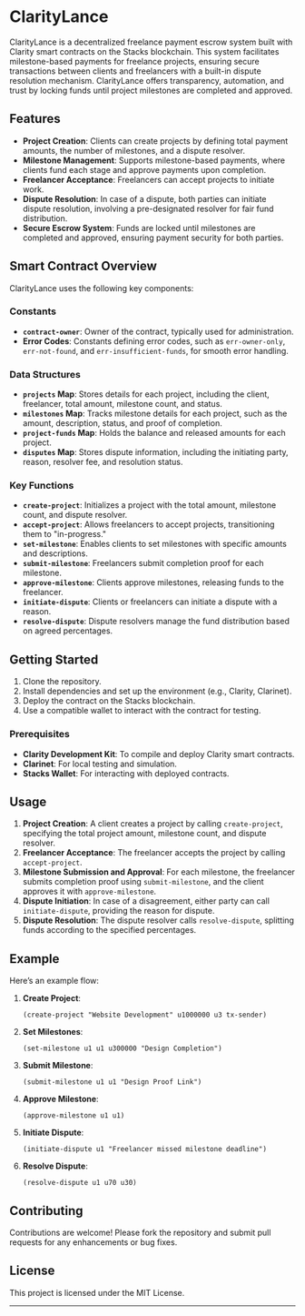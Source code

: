 # ClarityLance

ClarityLance is a decentralized freelance payment escrow system built with Clarity smart contracts on the Stacks blockchain. This system facilitates milestone-based payments for freelance projects, ensuring secure transactions between clients and freelancers with a built-in dispute resolution mechanism. ClarityLance offers transparency, automation, and trust by locking funds until project milestones are completed and approved.

## Features

- **Project Creation**: Clients can create projects by defining total payment amounts, the number of milestones, and a dispute resolver.
- **Milestone Management**: Supports milestone-based payments, where clients fund each stage and approve payments upon completion.
- **Freelancer Acceptance**: Freelancers can accept projects to initiate work.
- **Dispute Resolution**: In case of a dispute, both parties can initiate dispute resolution, involving a pre-designated resolver for fair fund distribution.
- **Secure Escrow System**: Funds are locked until milestones are completed and approved, ensuring payment security for both parties.

## Smart Contract Overview

ClarityLance uses the following key components:

### Constants
- **`contract-owner`**: Owner of the contract, typically used for administration.
- **Error Codes**: Constants defining error codes, such as `err-owner-only`, `err-not-found`, and `err-insufficient-funds`, for smooth error handling.

### Data Structures
- **`projects` Map**: Stores details for each project, including the client, freelancer, total amount, milestone count, and status.
- **`milestones` Map**: Tracks milestone details for each project, such as the amount, description, status, and proof of completion.
- **`project-funds` Map**: Holds the balance and released amounts for each project.
- **`disputes` Map**: Stores dispute information, including the initiating party, reason, resolver fee, and resolution status.

### Key Functions

- **`create-project`**: Initializes a project with the total amount, milestone count, and dispute resolver.
- **`accept-project`**: Allows freelancers to accept projects, transitioning them to "in-progress."
- **`set-milestone`**: Enables clients to set milestones with specific amounts and descriptions.
- **`submit-milestone`**: Freelancers submit completion proof for each milestone.
- **`approve-milestone`**: Clients approve milestones, releasing funds to the freelancer.
- **`initiate-dispute`**: Clients or freelancers can initiate a dispute with a reason.
- **`resolve-dispute`**: Dispute resolvers manage the fund distribution based on agreed percentages.

## Getting Started

1. Clone the repository.
2. Install dependencies and set up the environment (e.g., Clarity, Clarinet).
3. Deploy the contract on the Stacks blockchain.
4. Use a compatible wallet to interact with the contract for testing.

### Prerequisites

- **Clarity Development Kit**: To compile and deploy Clarity smart contracts.
- **Clarinet**: For local testing and simulation.
- **Stacks Wallet**: For interacting with deployed contracts.

## Usage

1. **Project Creation**: A client creates a project by calling `create-project`, specifying the total project amount, milestone count, and dispute resolver.
2. **Freelancer Acceptance**: The freelancer accepts the project by calling `accept-project`.
3. **Milestone Submission and Approval**: For each milestone, the freelancer submits completion proof using `submit-milestone`, and the client approves it with `approve-milestone`.
4. **Dispute Initiation**: In case of a disagreement, either party can call `initiate-dispute`, providing the reason for dispute.
5. **Dispute Resolution**: The dispute resolver calls `resolve-dispute`, splitting funds according to the specified percentages.

## Example

Here’s an example flow:

1. **Create Project**:
   ```clarity
   (create-project "Website Development" u1000000 u3 tx-sender)
   ```

2. **Set Milestones**:
   ```clarity
   (set-milestone u1 u1 u300000 "Design Completion")
   ```

3. **Submit Milestone**:
   ```clarity
   (submit-milestone u1 u1 "Design Proof Link")
   ```

4. **Approve Milestone**:
   ```clarity
   (approve-milestone u1 u1)
   ```

5. **Initiate Dispute**:
   ```clarity
   (initiate-dispute u1 "Freelancer missed milestone deadline")
   ```

6. **Resolve Dispute**:
   ```clarity
   (resolve-dispute u1 u70 u30)
   ```

## Contributing

Contributions are welcome! Please fork the repository and submit pull requests for any enhancements or bug fixes.

## License

This project is licensed under the MIT License.

---
